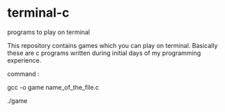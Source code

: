 # terminal-c
programs to play on terminal

This repository contains games which you can play on terminal.
Basically these are c programs written during initial days of my programming experience.

command :

  gcc -o game name_of_the_file.c
  
  ./game
